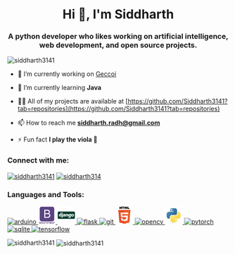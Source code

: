 <h1 align="center">Hi 👋, I'm Siddharth</h1>
<h3 align="center">A python developer who likes working on artificial intelligence, web development, and open source projects.</h3>

<p align="left"> <img src="https://komarev.com/ghpvc/?username=siddharth3141&label=Profile%20views&color=0e75b6&style=flat" alt="siddharth3141" /> </p>

- 🔭 I’m currently working on [Geccoi](https://github.com/GrandMoff100/Geccoi)

- 🌱 I’m currently learning **Java**

- 👨‍💻 All of my projects are available at [https://github.com/Siddharth3141?tab=repositories](https://github.com/Siddharth3141?tab=repositories)

- 📫 How to reach me **siddharth.radh@gmail.com**

- ⚡ Fun fact **I play the viola 🎻**

<h3 align="left">Connect with me:</h3>
<p align="left">
<a href="https://stackoverflow.com/users/siddharth3141" target="blank"><img align="center" src="https://raw.githubusercontent.com/rahuldkjain/github-profile-readme-generator/neutral-icons/src/images/icons/Social/stack-overflow.svg" alt="siddharth3141" height="30" width="40" /></a>
<a href="https://kaggle.com/siddharth314" target="blank"><img align="center" src="https://raw.githubusercontent.com/rahuldkjain/github-profile-readme-generator/neutral-icons/src/images/icons/Social/kaggle.svg" alt="siddharth314" height="30" width="40" /></a>
</p>

<h3 align="left">Languages and Tools:</h3>
<p align="left"> <a href="https://www.arduino.cc/" target="_blank"> <img src="https://cdn.worldvectorlogo.com/logos/arduino-1.svg" alt="arduino" width="40" height="40"/> </a> <a href="https://getbootstrap.com" target="_blank"> <img src="https://raw.githubusercontent.com/devicons/devicon/master/icons/bootstrap/bootstrap-plain-wordmark.svg" alt="bootstrap" width="40" height="40"/> </a> <a href="https://www.djangoproject.com/" target="_blank"> <img src="https://raw.githubusercontent.com/devicons/devicon/master/icons/django/django-original.svg" alt="django" width="40" height="40"/> </a> <a href="https://flask.palletsprojects.com/" target="_blank"> <img src="https://www.vectorlogo.zone/logos/pocoo_flask/pocoo_flask-icon.svg" alt="flask" width="40" height="40"/> </a> <a href="https://git-scm.com/" target="_blank"> <img src="https://www.vectorlogo.zone/logos/git-scm/git-scm-icon.svg" alt="git" width="40" height="40"/> </a> <a href="https://www.w3.org/html/" target="_blank"> <img src="https://raw.githubusercontent.com/devicons/devicon/master/icons/html5/html5-original-wordmark.svg" alt="html5" width="40" height="40"/> </a> <a href="https://opencv.org/" target="_blank"> <img src="https://www.vectorlogo.zone/logos/opencv/opencv-icon.svg" alt="opencv" width="40" height="40"/> </a> <a href="https://www.python.org" target="_blank"> <img src="https://raw.githubusercontent.com/devicons/devicon/master/icons/python/python-original.svg" alt="python" width="40" height="40"/> </a> <a href="https://pytorch.org/" target="_blank"> <img src="https://www.vectorlogo.zone/logos/pytorch/pytorch-icon.svg" alt="pytorch" width="40" height="40"/> </a> <a href="https://www.sqlite.org/" target="_blank"> <img src="https://www.vectorlogo.zone/logos/sqlite/sqlite-icon.svg" alt="sqlite" width="40" height="40"/> </a> <a href="https://www.tensorflow.org" target="_blank"> <img src="https://www.vectorlogo.zone/logos/tensorflow/tensorflow-icon.svg" alt="tensorflow" width="40" height="40"/> </a> </p>

<p><img align="left" src="https://github-readme-stats.vercel.app/api/top-langs?username=siddharth3141&show_icons=true&locale=en&layout=compact" alt="siddharth3141" /></p>

<p>&nbsp;<img align="center" src="https://github-readme-stats.vercel.app/api?username=siddharth3141&show_icons=true&locale=en" alt="siddharth3141" /></p>


